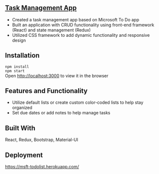 ## <a href="https://msft-todolist.herokuapp.com/">Task Management App</a>
* Created a task management app based on Microsoft To Do app
* Built an application with CRUD functionality using front-end framework (React) and state management (Redux)
* Utilized CSS framework to add dynamic functionality and responsive design

## Installation
`npm install`
<br/>`npm start`
<br/>Open [http://localhost:3000](http://localhost:3000) to view it in the browser

## Features and Functionality
* Utilize default lists or create custom color-coded lists to help stay organized
* Set due dates or add notes to help manage tasks

## Built With
React, Redux, Bootstrap, Material-UI

## Deployment
<a href="https://msft-todolist.herokuapp.com/">https://msft-todolist.herokuapp.com/</a>
